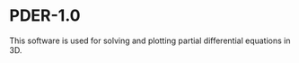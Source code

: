 PDER-1.0
========

This software is used for solving and plotting partial differential equations in 3D.
